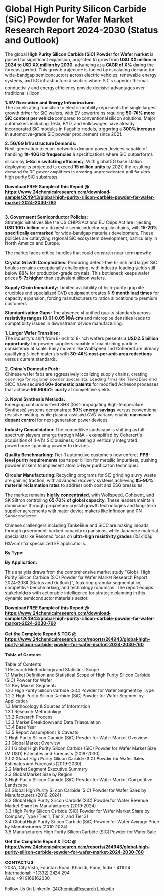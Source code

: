 <h1>Global High Purity Silicon Carbide (SiC) Powder for Wafer Market Research Report 2024-2030 (Status and Outlook)</h1><p>The global <strong>High Purity Silicon Carbide (SiC) Powder for Wafer market</strong> is poised for significant expansion, projected to grow from <strong>USD XX million in 2024 to USD XX million by 2030</strong>, advancing at a <strong>CAGR of X%</strong> during the forecast period. This growth trajectory is fueled by escalating demand for wide-bandgap semiconductors across electric vehicles, renewable energy systems, and 5G infrastructure â sectors where SiC's superior thermal conductivity and energy efficiency provide decisive advantages over traditional silicon.</p><p><strong>1. EV Revolution and Energy Infrastructure:</strong><br>
The accelerating transition to electric mobility represents the single largest growth driver for SiC wafers, with EV powertrains requiring <strong>50-70% more SiC content per vehicle</strong> compared to conventional silicon solutions. Major automakers including Tesla, BYD, and Volkswagen have already incorporated SiC modules in flagship models, triggering a <strong>300% increase</strong> in automotive-grade SiC powder procurement since 2021.</p><p><strong>2. 5G/6G Infrastructure Demands:</strong><br>
Next-generation telecom networks demand power devices capable of handling <strong>10-40GHz frequencies</strong> â specifications where SiC outperforms silicon by <strong>5-8x in switching efficiency</strong>. With global 5G base station deployments projected to exceed <strong>15 million units</strong> by 2027, the resulting demand for RF power amplifiers is creating unprecedented pull for ultra-high purity SiC substrates.</p><div><b>Download FREE Sample of this Report @ 
            <a href="https://www.24chemicalresearch.com/download-sample/264943/global-high-purity-silicon-carbide-powder-for-wafer-market-2024-2030-760">
            https://www.24chemicalresearch.com/download-sample/264943/global-high-purity-silicon-carbide-powder-for-wafer-market-2024-2030-760</a></b></div><br><p><strong>3. Government Semiconductor Policies:</strong><br>
Strategic initiatives like the US CHIPS Act and EU Chips Act are injecting <strong>USD 100+ billion</strong> into domestic semiconductor supply chains, with <strong>15-20% specifically earmarked</strong> for wide-bandgap materials development. These policies are catalyzing regional SiC ecosystem development, particularly in North America and Europe.</p><p>The market faces critical hurdles that could constrain near-term growth:</p><p><strong>Crystal Growth Complexities:</strong> Producing defect-free 6-inch and larger SiC boules remains exceptionally challenging, with industry-leading yields still below <strong>60%</strong> for production-grade crystals. This bottleneck keeps wafer prices <strong>5-7x higher</strong> than equivalent silicon wafers.</p><p>
	</p><p><strong>Supply Chain Immaturity:</strong> Limited availability of high-purity graphite crucibles and specialized CVD equipment creates <strong>6-9 month lead times</strong> for capacity expansion, forcing manufacturers to ration allocations to premium customers.</p><p><strong>Standardization Gaps:</strong> The absence of unified quality standards across <strong>resistivity ranges (0.01-0.05 Î©Â·cm)</strong> and micropipe densities leads to compatibility issues in downstream device manufacturing.</p><p><strong>1. Larger Wafer Transition:</strong><br>
The industry's shift from 6-inch to 8-inch wafers presents a <strong>USD 2.5 billion opportunity</strong> for powder suppliers capable of maintaining particle consistency at scale. Early movers like Wolfspeed and Coherent are already qualifying 8-inch materials with <strong>30-40% cost-per-unit-area reductions</strong> versus current standards.</p><p><strong>2. China's Domestic Push:</strong><br>
Chinese wafer fabs are aggressively localizing supply chains, creating openings for regional powder specialists. Leading firms like TankeBlue and SICC have secured <strong>60+ domestic patents</strong> for modified Acheson processes that achieve <strong>99.9995% purity</strong> at competitive yields.</p><p><strong>3. Novel Synthesis Methods:</strong><br>
Emerging continuous-feed SHS (Self-propagating High-temperature Synthesis) systems demonstrate <strong>50% energy savings</strong> versus conventional resistive heating, while plasma-assisted CVD variants enable <strong>nanoscale dopant control</strong> for next-generation power devices.</p><p><strong>Industry Consolidation:</strong> The competitive landscape is shifting as full-spectrum players emerge through M&amp;A - exemplified by Coherent's acquisition of II-VI's SiC business, creating a vertically integrated powerhouse spanning powder to devices.</p><p><strong>Quality Benchmarking:</strong> Tier-1 automotive customers now enforce <strong>PPB-level purity requirements</strong> (parts per billion for metallic impurities), pushing powder makers to implement atomic-layer purification techniques.</p><p><strong>Circular Manufacturing:</strong> Recycling programs for SiC grinding slurry waste are gaining traction, with advanced recovery systems achieving <strong>85-90% material reclamation rates</strong> to address both cost and ESG pressures.</p><p>The market remains <strong>highly concentrated</strong>, with Wolfspeed, Coherent, and SK Siltron controlling <strong>65-70% of global capacity</strong>. These leaders maintain dominance through proprietary crystal growth technologies and long-term supplier agreements with major device makers like Infineon and ON Semiconductor.</p><p>Chinese challengers including TankeBlue and SICC are making inroads through government-backed capacity expansions, while Japanese material specialists like Resonac focus on <strong>ultra-high resistivity grades</strong> (ï¼1x10âµ Î©Â·cm) for specialized RF applications.</p><p><strong>By Type:</strong></p><p><strong>By Application:</strong></p><p>This analysis draws from the comprehensive market study "Global High Purity Silicon Carbide (SiC) Powder for Wafer Market Research Report 2024-2030 (Status and Outlook)", featuring granular segmentation, competitive benchmarking, and technology roadmaps. The report equips stakeholders with actionable intelligence for strategic planning in this dynamic semiconductor materials sector.</p><div><b>Download FREE Sample of this Report @ 
            <a href="https://www.24chemicalresearch.com/download-sample/264943/global-high-purity-silicon-carbide-powder-for-wafer-market-2024-2030-760">
            https://www.24chemicalresearch.com/download-sample/264943/global-high-purity-silicon-carbide-powder-for-wafer-market-2024-2030-760</a></b></div><br><div><b>Get the Complete Report & TOC @ 
            <a href="https://www.24chemicalresearch.com/reports/264943/global-high-purity-silicon-carbide-powder-for-wafer-market-2024-2030-760">
            https://www.24chemicalresearch.com/reports/264943/global-high-purity-silicon-carbide-powder-for-wafer-market-2024-2030-760</a></b></div><br>
            <b>Table of Content:</b><p>Table of Contents<br />
1 Research Methodology and Statistical Scope<br />
1.1 Market Definition and Statistical Scope of High Purity Silicon Carbide (SiC) Powder for Wafer<br />
1.2 Key Market Segments<br />
1.2.1 High Purity Silicon Carbide (SiC) Powder for Wafer Segment by Type<br />
1.2.2 High Purity Silicon Carbide (SiC) Powder for Wafer Segment by Application<br />
1.3 Methodology & Sources of Information<br />
1.3.1 Research Methodology<br />
1.3.2 Research Process<br />
1.3.3 Market Breakdown and Data Triangulation<br />
1.3.4 Base Year<br />
1.3.5 Report Assumptions & Caveats<br />
2 High Purity Silicon Carbide (SiC) Powder for Wafer Market Overview<br />
2.1 Global Market Overview<br />
2.1.1 Global High Purity Silicon Carbide (SiC) Powder for Wafer Market Size (M USD) Estimates and Forecasts (2019-2030)<br />
2.1.2 Global High Purity Silicon Carbide (SiC) Powder for Wafer Sales Estimates and Forecasts (2019-2030)<br />
2.2 Market Segment Executive Summary<br />
2.3 Global Market Size by Region<br />
3 High Purity Silicon Carbide (SiC) Powder for Wafer Market Competitive Landscape<br />
3.1 Global High Purity Silicon Carbide (SiC) Powder for Wafer Sales by Manufacturers (2019-2024)<br />
3.2 Global High Purity Silicon Carbide (SiC) Powder for Wafer Revenue Market Share by Manufacturers (2019-2024)<br />
3.3 High Purity Silicon Carbide (SiC) Powder for Wafer Market Share by Company Type (Tier 1, Tier 2, and Tier 3)<br />
3.4 Global High Purity Silicon Carbide (SiC) Powder for Wafer Average Price by Manufacturers (2019-2024)<br />
3.5 Manufacturers High Purity Silicon Carbide (SiC) Powder for Wafer Sale</p><div><b>Get the Complete Report & TOC @ 
            <a href="https://www.24chemicalresearch.com/reports/264943/global-high-purity-silicon-carbide-powder-for-wafer-market-2024-2030-760">
            https://www.24chemicalresearch.com/reports/264943/global-high-purity-silicon-carbide-powder-for-wafer-market-2024-2030-760</a></b></div><br><b>CONTACT US:</b><br>
            203A, City Vista, Fountain Road, Kharadi, Pune, India - 411014<br>
            International: +1(332) 2424 294<br>
            Asia: +91 9169162030 <br><br>
            Follow Us On LinkedIn: <a href="https://www.linkedin.com/company/24chemicalresearch/">24ChemicalResearch LinkedIn</a>